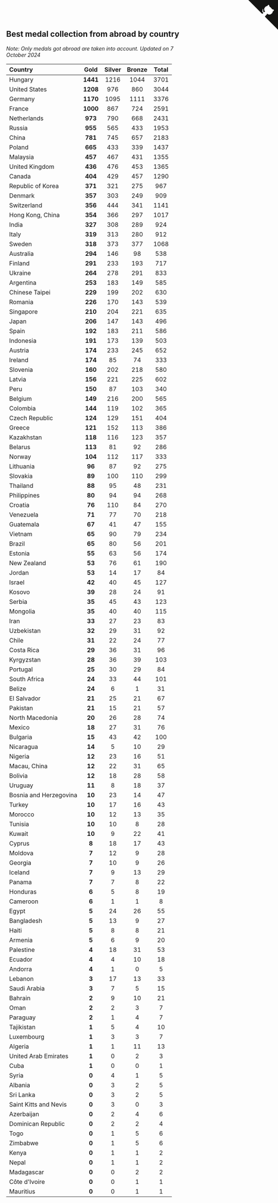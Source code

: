 ## Best medal collection from abroad by country

*Note: Only medals got abroad are taken into account.*
*Updated on  7 October 2024*

| Country | Gold | Silver | Bronze | Total |
| :--- | :--: | :--: | :--: | :--: |
| Hungary | **1441** | 1216 | 1044 | 3701 |
| United States | **1208** | 976 | 860 | 3044 |
| Germany | **1170** | 1095 | 1111 | 3376 |
| France | **1000** | 867 | 724 | 2591 |
| Netherlands | **973** | 790 | 668 | 2431 |
| Russia | **955** | 565 | 433 | 1953 |
| China | **781** | 745 | 657 | 2183 |
| Poland | **665** | 433 | 339 | 1437 |
| Malaysia | **457** | 467 | 431 | 1355 |
| United Kingdom | **436** | 476 | 453 | 1365 |
| Canada | **404** | 429 | 457 | 1290 |
| Republic of Korea | **371** | 321 | 275 | 967 |
| Denmark | **357** | 303 | 249 | 909 |
| Switzerland | **356** | 444 | 341 | 1141 |
| Hong Kong, China | **354** | 366 | 297 | 1017 |
| India | **327** | 308 | 289 | 924 |
| Italy | **319** | 313 | 280 | 912 |
| Sweden | **318** | 373 | 377 | 1068 |
| Australia | **294** | 146 | 98 | 538 |
| Finland | **291** | 233 | 193 | 717 |
| Ukraine | **264** | 278 | 291 | 833 |
| Argentina | **253** | 183 | 149 | 585 |
| Chinese Taipei | **229** | 199 | 202 | 630 |
| Romania | **226** | 170 | 143 | 539 |
| Singapore | **210** | 204 | 221 | 635 |
| Japan | **206** | 147 | 143 | 496 |
| Spain | **192** | 183 | 211 | 586 |
| Indonesia | **191** | 173 | 139 | 503 |
| Austria | **174** | 233 | 245 | 652 |
| Ireland | **174** | 85 | 74 | 333 |
| Slovenia | **160** | 202 | 218 | 580 |
| Latvia | **156** | 221 | 225 | 602 |
| Peru | **150** | 87 | 103 | 340 |
| Belgium | **149** | 216 | 200 | 565 |
| Colombia | **144** | 119 | 102 | 365 |
| Czech Republic | **124** | 129 | 151 | 404 |
| Greece | **121** | 152 | 113 | 386 |
| Kazakhstan | **118** | 116 | 123 | 357 |
| Belarus | **113** | 81 | 92 | 286 |
| Norway | **104** | 112 | 117 | 333 |
| Lithuania | **96** | 87 | 92 | 275 |
| Slovakia | **89** | 100 | 110 | 299 |
| Thailand | **88** | 95 | 48 | 231 |
| Philippines | **80** | 94 | 94 | 268 |
| Croatia | **76** | 110 | 84 | 270 |
| Venezuela | **71** | 77 | 70 | 218 |
| Guatemala | **67** | 41 | 47 | 155 |
| Vietnam | **65** | 90 | 79 | 234 |
| Brazil | **65** | 80 | 56 | 201 |
| Estonia | **55** | 63 | 56 | 174 |
| New Zealand | **53** | 76 | 61 | 190 |
| Jordan | **53** | 14 | 17 | 84 |
| Israel | **42** | 40 | 45 | 127 |
| Kosovo | **39** | 28 | 24 | 91 |
| Serbia | **35** | 45 | 43 | 123 |
| Mongolia | **35** | 40 | 40 | 115 |
| Iran | **33** | 27 | 23 | 83 |
| Uzbekistan | **32** | 29 | 31 | 92 |
| Chile | **31** | 22 | 24 | 77 |
| Costa Rica | **29** | 36 | 31 | 96 |
| Kyrgyzstan | **28** | 36 | 39 | 103 |
| Portugal | **25** | 30 | 29 | 84 |
| South Africa | **24** | 33 | 44 | 101 |
| Belize | **24** | 6 | 1 | 31 |
| El Salvador | **21** | 25 | 21 | 67 |
| Pakistan | **21** | 15 | 21 | 57 |
| North Macedonia | **20** | 26 | 28 | 74 |
| Mexico | **18** | 27 | 31 | 76 |
| Bulgaria | **15** | 43 | 42 | 100 |
| Nicaragua | **14** | 5 | 10 | 29 |
| Nigeria | **12** | 23 | 16 | 51 |
| Macau, China | **12** | 22 | 31 | 65 |
| Bolivia | **12** | 18 | 28 | 58 |
| Uruguay | **11** | 8 | 18 | 37 |
| Bosnia and Herzegovina | **10** | 23 | 14 | 47 |
| Turkey | **10** | 17 | 16 | 43 |
| Morocco | **10** | 12 | 13 | 35 |
| Tunisia | **10** | 10 | 8 | 28 |
| Kuwait | **10** | 9 | 22 | 41 |
| Cyprus | **8** | 18 | 17 | 43 |
| Moldova | **7** | 12 | 9 | 28 |
| Georgia | **7** | 10 | 9 | 26 |
| Iceland | **7** | 9 | 13 | 29 |
| Panama | **7** | 7 | 8 | 22 |
| Honduras | **6** | 5 | 8 | 19 |
| Cameroon | **6** | 1 | 1 | 8 |
| Egypt | **5** | 24 | 26 | 55 |
| Bangladesh | **5** | 13 | 9 | 27 |
| Haiti | **5** | 8 | 8 | 21 |
| Armenia | **5** | 6 | 9 | 20 |
| Palestine | **4** | 18 | 31 | 53 |
| Ecuador | **4** | 4 | 10 | 18 |
| Andorra | **4** | 1 | 0 | 5 |
| Lebanon | **3** | 17 | 13 | 33 |
| Saudi Arabia | **3** | 7 | 5 | 15 |
| Bahrain | **2** | 9 | 10 | 21 |
| Oman | **2** | 2 | 3 | 7 |
| Paraguay | **2** | 1 | 4 | 7 |
| Tajikistan | **1** | 5 | 4 | 10 |
| Luxembourg | **1** | 3 | 3 | 7 |
| Algeria | **1** | 1 | 11 | 13 |
| United Arab Emirates | **1** | 0 | 2 | 3 |
| Cuba | **1** | 0 | 0 | 1 |
| Syria | **0** | 4 | 1 | 5 |
| Albania | **0** | 3 | 2 | 5 |
| Sri Lanka | **0** | 3 | 2 | 5 |
| Saint Kitts and Nevis | **0** | 3 | 0 | 3 |
| Azerbaijan | **0** | 2 | 4 | 6 |
| Dominican Republic | **0** | 2 | 2 | 4 |
| Togo | **0** | 1 | 5 | 6 |
| Zimbabwe | **0** | 1 | 5 | 6 |
| Kenya | **0** | 1 | 1 | 2 |
| Nepal | **0** | 1 | 1 | 2 |
| Madagascar | **0** | 0 | 2 | 2 |
| Côte d'Ivoire | **0** | 0 | 1 | 1 |
| Mauritius | **0** | 0 | 1 | 1 |


<a href="https://github.com/jonatanklosko/wca_statistics" class="github-corner" aria-label="View source on Github"><svg width="80" height="80" viewBox="0 0 250 250" style="fill:#151513; color:#fff; position: absolute; top: 0; border: 0; right: 0;" aria-hidden="true"><path d="M0,0 L115,115 L130,115 L142,142 L250,250 L250,0 Z"></path><path d="M128.3,109.0 C113.8,99.7 119.0,89.6 119.0,89.6 C122.0,82.7 120.5,78.6 120.5,78.6 C119.2,72.0 123.4,76.3 123.4,76.3 C127.3,80.9 125.5,87.3 125.5,87.3 C122.9,97.6 130.6,101.9 134.4,103.2" fill="currentColor" style="transform-origin: 130px 106px;" class="octo-arm"></path><path d="M115.0,115.0 C114.9,115.1 118.7,116.5 119.8,115.4 L133.7,101.6 C136.9,99.2 139.9,98.4 142.2,98.6 C133.8,88.0 127.5,74.4 143.8,58.0 C148.5,53.4 154.0,51.2 159.7,51.0 C160.3,49.4 163.2,43.6 171.4,40.1 C171.4,40.1 176.1,42.5 178.8,56.2 C183.1,58.6 187.2,61.8 190.9,65.4 C194.5,69.0 197.7,73.2 200.1,77.6 C213.8,80.2 216.3,84.9 216.3,84.9 C212.7,93.1 206.9,96.0 205.4,96.6 C205.1,102.4 203.0,107.8 198.3,112.5 C181.9,128.9 168.3,122.5 157.7,114.1 C157.9,116.9 156.7,120.9 152.7,124.9 L141.0,136.5 C139.8,137.7 141.6,141.9 141.8,141.8 Z" fill="currentColor" class="octo-body"></path></svg></a><style>.github-corner:hover .octo-arm{animation:octocat-wave 560ms ease-in-out}@keyframes octocat-wave{0%,100%{transform:rotate(0)}20%,60%{transform:rotate(-25deg)}40%,80%{transform:rotate(10deg)}}@media (max-width:500px){.github-corner:hover .octo-arm{animation:none}.github-corner .octo-arm{animation:octocat-wave 560ms ease-in-out}}</style>
